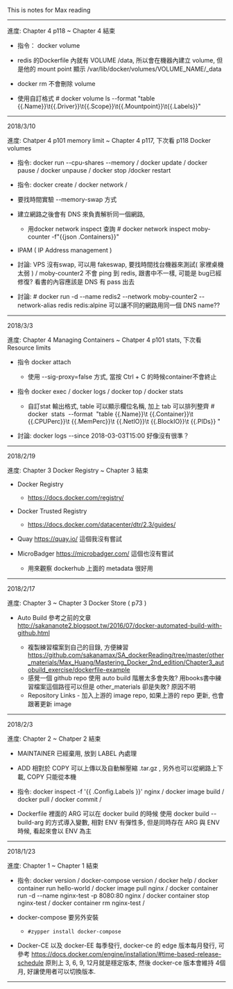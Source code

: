This is notes for Max reading

-------------------------------------

進度: Chapter 4 p118 ~ Chapter 4 結束

* 指令： docker volume

* redis 的Dockerfile 內就有 VOLUME /data, 所以會在機器內建立 volume, 但是他的 mount point 顯示 /var/lib/docker/volumes/VOLUME_NAME/_data

* docker rm 不會刪除 volume

* 使用自訂格式 # docker volume ls --format "table {{.Name}}\t{{.Driver}}\t{{.Scope}}\t{{.Mountpoint}}\t{{.Labels}}"

-------------------------------------

2018/3/10

進度: Chatper 4 p101 memory limit ~ Chapter 4 p117, 下次看 p118 Docker volumes

* 指令: docker run --cpu-shares  --memory / docker update / docker pause / docker unpause / docker stop /docker restart

* 指令: docker create / docker network /

* 要找時間實驗 --memory-swap 方式

* 建立網路之後會有 DNS 來負責解析同一個網路, 
	* 用docker network inspect 查詢 # docker network inspect moby-counter -f"{{json .Containers}}"
* IPAM ( IP Address management )

* 討論: VPS 沒有swap, 可以用 fakeswap, 要找時間找台機器來測試( 家裡桌機太弱 ) / moby-counter2 不會 ping 到 redis, 跟書中不一樣, 可能是 bug已經修復? 看書的內容應該是 DNS 有 pass 出去

* 討論: # docker run -d --name redis2 --network moby-counter2 --network-alias redis redis:alpine 可以讓不同的網路用同一個 DNS name??

-------------------------------------

2018/3/3

進度: Chapter 4 Managing Containers ~ Chatper 4 p101 stats, 下次看 Resource limits

* 指令 docker attach
	* 使用 --sig-proxy=false 方式, 當按 Ctrl + C 的時候container不會終止

* 指令 docker exec / docker logs / docker top / docker stats
	* 自訂stat 輸出格式, table 可以顯示欄位名稱, 加上 tab 可以排列整齊 # docker  stats  --format  "table {{.Name}}\t {{.Container}}\t {{.CPUPerc}}\t {{.MemPerc}}\t {{.NetIO}}\t {{.BlockIO}}\t {{.PIDs}} "

* 討論: docker logs --since 2018-03-03T15:00 好像沒有很準？

-------------------------------------

2018/2/19

進度: Chapter 3 Docker Registry ~ Chapter 3 結束

* Docker Registry
	* https://docs.docker.com/registry/

* Docker Trusted Registry
	* https://docs.docker.com/datacenter/dtr/2.3/guides/

* Quay https://quay.io/ 這個我沒有嘗試

* MicroBadger https://microbadger.com/ 這個也沒有嘗試
	* 用來觀察 dockerhub 上面的 metadata 很好用


-------------------------------------

2018/2/17

進度: Chapter 3 ~ Chapter 3 Docker Store ( p73 )

* Auto Build 參考之前的文章 http://sakananote2.blogspot.tw/2016/07/docker-automated-build-with-github.html

	* 複製練習檔案到自己的目錄, 方便練習 https://github.com/sakanamax/SA_dockerReading/tree/master/other_materials/Max_Huang/Mastering_Docker_2nd_edition/Chapter3_autobuild_exercise/dockerfile-example
	* 感覺一個 github repo 使用 auto build 階層太多會失敗? 用books書中練習檔案這個路徑可以但是 other_materials 卻是失敗? 原因不明
	* Repository Links - 加入上游的 image repo, 如果上游的 repo 更新, 也會跟著更新 image


-------------------------------------

2018/2/3

進度: Chapter 2 ~ Chatper 2 結束

* MAINTAINER 已經棄用, 放到 LABEL 內處理

* ADD 相對於 COPY 可以上傳以及自動解壓縮 .tar.gz , 另外也可以從網路上下載, COPY 只能從本機

* 指令: docker inspect -f '{{ .Config.Labels }}' nginx / docker image build / docker pull / docker commit /

* Dockerfile 裡面的 ARG 可以在 docker build 的時候 使用 docker build --build-arg 的方式導入變數, 相對 ENV 有彈性多, 但是同時存在 ARG 與 ENV 時候, 看起來會以 ENV 為主

-------------------------------------

2018/1/23

進度: Chapter 1 ~ Chapter 1 結束

* 指令: docker version / docker-compose version / docker help / docker container run hello-world / docker image pull nginx / docker container run -d --name nginx-test -p 8080:80 nginx / docker container stop nginx-test / docker container rm nginx-test / 

* docker-compose 要另外安裝

	* `#zypper install docker-compose`

* Docker-CE 以及 docker-EE 每季發行, docker-ce 的 edge 版本每月發行, 可參考 https://docs.docker.com/engine/installation/#time-based-release-schedule 原則上 3, 6, 9, 12月就是穩定版本, 然後 docker-ce 版本會維持 4個月, 好讓使用者可以切換版本.

-------------------------------------

